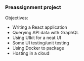### Preassignment project

Objectives:

* Writing a React application
* Querying API data with GraphQL
* Using UIkit for a neat UI
* Some UI testing/unit testing
* Using Docker to package
* Hosting in a cloud




